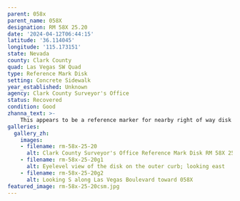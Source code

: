```yaml
---
parent: 058x
parent_name: 058X
designation: RM 58X 25.20
date: '2024-04-12T06:44:15'
latitude: '36.114045'
longitude: '115.173151'
state: Nevada
county: Clark County
quad: Las Vegas SW Quad
type: Reference Mark Disk
setting: Concrete Sidewalk
year_established: Unknown
agency: Clark County Surveyor's Office
status: Recovered
condition: Good
zhanna_text: >-
    This appears to be a reference marker for nearby right of way disk 058X, which I found two days ago. There is some debris (a small stone?) on the disk that I was unable to remove because it was on the far side of the barrier between the sidewalk and Las Vegas Boulevard. I don't think the stone is obscuring any stamping, but it's possible that it might be. The disk appears to be in good condition. It is located about 8 meters north along the curb from 058X.
galleries:
  gallery_zh:
    images:
    - filename: rm-58x-25-20
      alt: Clark County Surveyor's Office Reference Mark Disk RM 58X 25.20
    - filename: rm-58x-25-20g1
      alt: Eyelevel view of the disk on the outer curb; looking east
    - filename: rm-58x-25-20g2
      alt: Looking S along Las Vegas Boulevard toward 058X            
featured_image: rm-58x-25-20csm.jpg
---
```


